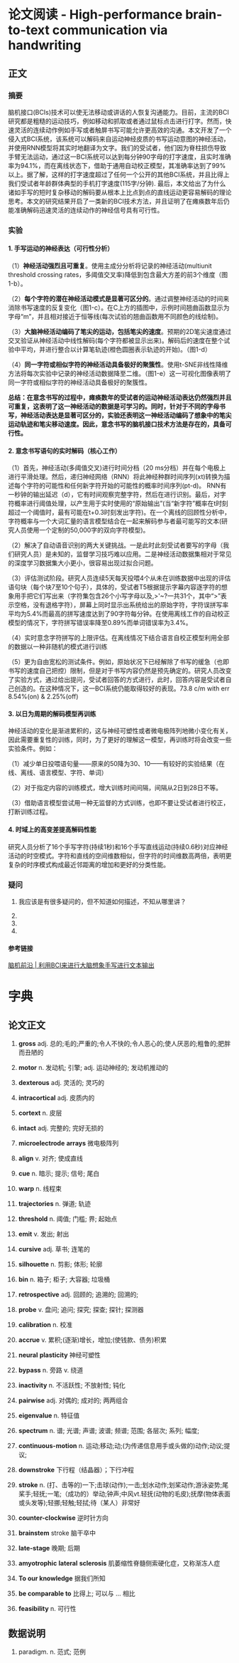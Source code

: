 # 论文阅读 - High-performance brain-to-text communication via handwriting
## 正文
### 摘要
<!-- 憧憬是距离理解最遥远的感情。 --蓝染惣右介 -->
脑机接口(BCIs)技术可以使无法移动或讲话的人恢复沟通能力。目前，主流的BCI研究都是粗糙的运动技巧，例如移动和抓取或者通过鼠标点击进行打字。然而，快速灵活的连续动作例如手写或者触屏书写可能允许更高效的沟通。本文开发了一个侵入式BCI系统，该系统可以解码来自运动神经皮质的书写运动意图的神经活动，并使用RNN模型将其实时地翻译为文字。我们的受试者，他们因为脊柱损伤导致手臂无法运动，通过这一BCI系统可以达到每分钟90字母的打字速度，且实时准确率为94.1%，而在离线状态下，借助于通用自动校正模型，其准确率达到了99%以上。据了解，这样的打字速度超过了任何一个公开的其他BCI系统，并且比得上我们受试者年龄群体典型的手机打字速度(115字/分钟). 最后，本文给出了为什么诸如手写的短时复杂移动的解码要从根本上比点到点的直线运动更容易解码的理论思考。本文的研究结果开启了一类新的BCI技术方法，并且证明了在瘫痪数年后仍能准确解码迅速灵活的连续动作的神经信号具有可行性。
### 实验
#### 1. 手写运动的神经表达（可行性分析）
（1）**神经活动强烈且可重复**。使用主成分分析将记录的神经活动(multiunit threshold crossing rates，多阈值交叉率)降低到包含最大方差的前3个维度（图1-b）。

（2）**每个字符的潜在神经活动模式是显著可区分的**。通过调整神经活动的时间来消除书写速度的反复变化（图1-c）。在C上方的插图中，示例时间翘曲函数显示为字母“m”，并且相对接近于恒等线(每次试验的翘曲函数用不同颜色的线绘制)。

（3）**大脑神经活动编码了笔尖的运动，包括笔尖的速度**。预期的2D笔尖速度通过交叉验证从神经活动中线性解码(每个字符都被显示出来)。解码后的速度在整个试验中平均，并进行整合以计算笔轨迹(橙色圆圈表示轨迹的开始)。（图1-d）

（4）**同一字符或相似字符的神经活动具备极好的聚簇性**。使用t-SNE非线性降维方法将每次实验中记录的神经活动数据降至二维。（图1-e）这一可视化图像表明了同一字符或相似字符的神经活动具备极好的聚簇性。

**总结：在意念书写的过程中，瘫痪数年的受试者的运动神经活动表达仍然强烈并且可重复，这表明了这一神经活动的数据是可学习的。同时，针对于不同的字母书写，神经活动表达是显著可区分的，实验还表明这一神经活动编码了想象中的笔尖运动轨迹和笔尖移动速度。因此，意念书写的脑机接口技术方法是存在的，具备可行性。**

#### 2. 意念书写语句的实时解码（核心工作）
（1）首先，神经活动(多阈值交叉)进行时间分档（20 ms分档）并在每个电极上进行平滑处理。然后，递归神经网络（RNN）将此神经种群时间序列(xt)转换为描述每个字符的可能性和任何新字符开始的可能性的概率时间序列(pt-d)。 RNN有一秒钟的输出延迟（d），它有时间观察完整字符，然后在进行识别。最后，对字符概率进行阈值处理，以产生用于实时使用的“原始输出”(当“新字符”概率在t时刻超过一个阈值时，最有可能在t+0.3时刻发出字符)。在一个离线的回顾性分析中，字符概率与一个大词汇量的语言模型结合在一起来解码参与者最可能写的文本(研究人员使用一个定制的50,000字的双向字符模型)。

（2）解决了自动语音识别的两大关键挑战。一是此时此刻受试者要写的字母（我们研究人员）是未知的，监督学习技巧难以应用。二是神经活动数据集相对于常见的深度学习数据集大小更小，很容易出现过拟合问题。

（3）评估测试阶段。研究人员连续5天每天投喂4个从未在训练数据中出现的评估语句块（每个块7至10个句子），具体的，受试者T5根据提示字幕内容逐字符的想象用手把它们写出来（字符集包含26个小写字母以及,>'~?一共31个，其中“>”表示空格，没有退格字符），屏幕上同时显示出系统给出的原始字符，字符误拼写率平均为5.4%而最高的拼写速度达到了90字符每分钟。在使用离线工作的自动校正模型的情况下，字符拼写错误率降至0.89%而单词错误率为3.4%。

（4）实时意念字符拼写的上限评估。在离线情况下结合语言自校正模型利用全部的数据以一种非随机的模式进行训练

（5）更为自由宽松的测试条件。例如，原始状况下已经解除了书写的缓急（也即书写的速度自己把控）限制，但是对于书写内容仍然是预先确定的。研究人员改变了实验方式，通过给出提问，受试者回答的方式进行，此时，回答内容是受试者自己创造的。在这种情况下，这一BCI系统仍能取得较好的表现。73.8 c/m with err 8.54%(on) & 2.25%(off)

#### 3. 以日为周期的解码模型再训练
神经活动的变化是渐进累积的，这与神经可塑性或者微电极阵列地微小变化有关，因此需要重复性的训练，同时，为了更好的理解这一模型，再训练时将会改变一些实验条件。例如：

（1）减少单日投喂语句量——原来的50降为30、10——有较好的实验结果（在线、离线、语言模型、字符、单词）

（2）对于指定内容的训练模式，增大训练时间间隔，间隔从2日到28日不等。


（3）借助语言模型尝试用一种无监督的方式训练，也即不要让受试者进行校正，打断训练过程。
#### 4. 时域上的高变差提高解码性能
研究人员分析了16个手写字符(持续1秒)和16个手写直线运动(持续0.6秒)对应神经活动的时空模式。字符和直线的空间维数相似，但字符的时间维数高两倍，表明更复杂的时序模式构成最近邻距离的增加和更好的分类性能。
### 疑问
1. 我应该是有很多疑问的，但不知道如何描述，不知从哪里讲？

2.

3.

4.

#### 参考链接
[脑机前沿 | 利用BCI来进行大脑想象手写进行文本输出](https://mp.weixin.qq.com/s?__biz=Mzg4MzYzNDgwMQ==&mid=2247508386&idx=1&sn=7c8f8a0591d0d63c73bb8a9969164df3&source=41)


# 字典
## 论文正文
1. **gross** adj. 总的;毛的;严重的;令人不快的;令人恶心的;使人厌恶的;粗鲁的;肥胖而丑陋的

2. **motor** n. 发动机; 引擎; adj. 运动神经的; 发动机推动的
   
3. **dexterous** adj. 灵活的; 灵巧的

4. **intracortical** adj. 皮质内的

5. **cortext** n. 皮层

6. **intact** adj. 完整的; 完好无损的

7. **microelectrode** **arrays** 微电极阵列

8. **align** v. 对齐; 使成直线

9. **cue** n. 暗示; 提示; 信号; 尾白

10. **warp** n. 线程束

11. **trajectories** n. 弹道; 轨迹

12. **threshold** n. 阈值; 门槛; 界; 起始点

13. **emit** v. 发出; 射出

14. **cursive** adj. 草书; 连笔的

15. **silhouette** n. 剪影; 体形; 轮廓

16. **bin** n. 箱子; 柜子; 大容器; 垃圾桶

17. **retrospective** adj. 回顾的; 追溯的; 回溯的;

18. **probe** v. 盘问; 追问; 探究; 探查; 探针; 探测器

19. **calibration** n. 校准

20. **accrue** v. 累积;(逐渐)增长，增加;(使钱款、债务)积累

21. **neural** **plasticity**  神经可塑性

22. **bypass** n. 旁路 v. 绕道

23. **inactivity** n. 不活跃性; 不放射性; 钝化

24. **pairwise** adj. 对偶的; 成对的; 两两组合

25. **eigenvalue** n. 特征值

26. **spectrum** n. 谱; 光谱; 声谱; 波谱; 频谱; 范围; 各层次; 系列; 幅度;

27. **continuous-motion** n. 运动;移动;动;(为传递信息用手或头做的)动作;动议;提议;

28. **downstroke** 下行程（结晶器）；下行冲程

29. **stroke** n. (打、击等的)一下;击球(动作);一击;划水动作;划桨动作;游泳姿势;尾桨手;轻抚;一笔;（成功的）举动;钟声;中风vt.轻抚(动物的毛皮);抚摩(物体表面或头发等);轻挪;轻触;轻拭;待（某人）非常好

30. **counter-clockwise** 逆时针方向

31. **brainstem** stroke 脑干卒中

32. **late-stage** 晚期; 后期

33. **amyotrophic** **lateral** **sclerosis**  肌萎缩性脊髓侧索硬化症，又称渐冻人症

34. **To our knowledge** 据我们所知

35. **be comparable to** 比得上; 可以与 ... 相比

36. **feasibility** n. 可行性

## 数据说明
1. paradigm. n. 范式; 范例


